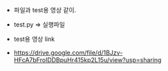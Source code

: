 - 파일과 test용 영상 같이.

- test.py => 실행파일

- test용 영상 link
- https://drive.google.com/file/d/1BJzv-HFcA7bFroIDDBpuHr415kp2L15u/view?usp=sharing
